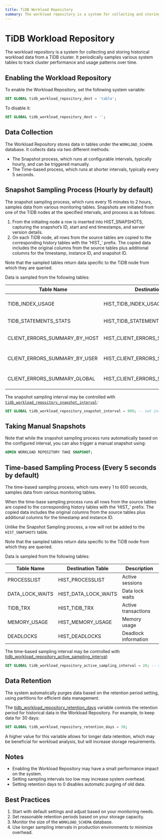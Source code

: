 ```yaml
---
title: TiDB Workload Repository
summary: The workload repository is a system for collecting and storing historical workload data from a TiDB cluster.
---
```


# TiDB Workload Repository

The workload repository is a system for collecting and storing historical workload data from a TiDB cluster. It periodically samples various system tables to track cluster performance and usage patterns over time.

## Enabling the Workload Repository

To enable the Workload Repository, set the following system variable:

```sql
SET GLOBAL tidb_workload_repository_dest = 'table';
```

To disable it:

```sql
SET GLOBAL tidb_workload_repository_dest = '';
```

## Data Collection

The Workload Repository stores data in tables under the `WORKLOAD_SCHEMA` database. It collects data via two different methods:

* The Snapshot process, which runs at configurable intervals, typically hourly, and can be triggered manually.
* The Time-based process, which runs at shorter intervals, typically every 5 seconds.

## Snapshot Sampling Process (Hourly by default)

The snapshot sampling process, which runs every 15 minutes to 2 hours, samples data from various monitoring tables. Snapshots are initiated from one of the TiDB nodes at the specified intervals, and process is as follows:

 1. From the initiating node a row is inserted into HIST_SNAPSHOTS, capturing the snapshot’s ID, start and end timestamps, and server version details.
 2. On each TiDB node, all rows from the source tables are copied to the corresponding history tables with the 'HIST_' prefix. The copied data includes the original columns from the source tables plus additional columns for the timestamp, instance ID, and snapshot ID.

Note that the sampled tables return data specific to the TiDB node from which they are queried.

Data is sampled from the following tables:

| Table Name | Destination Table | Description |
| --- | --- | --- |
| TIDB_INDEX_USAGE | HIST_TIDB_INDEX_USAGE | Index usage statistics |
| TIDB_STATEMENTS_STATS | HIST_TIDB_STATEMENTS_STATS | Statement statistics |
| CLIENT_ERRORS_SUMMARY_BY_HOST | HIST_CLIENT_ERRORS_SUMMARY_BY_HOST | Client error summaries by host |
| CLIENT_ERRORS_SUMMARY_BY_USER | HIST_CLIENT_ERRORS_SUMMARY_BY_USER | Client error summaries by user |
| CLIENT_ERRORS_SUMMARY_GLOBAL | HIST_CLIENT_ERRORS_SUMMARY_GLOBAL | Client error summaries by global |

The snapshot sampling interval may be controlled with [`tidb_workload_repository_snapshot_interval`](/system-variables.md#tidb_workload_repository_snapshot_interval):

```sql
SET GLOBAL tidb_workload_repository_snapshot_interval = 900; -- set interval to 15 minutes
```

## Taking Manual Snapshots

Note that while the snapshot sampling process runs automatically based on the configured interval, you can also trigger a manual snapshot using:

```sql
ADMIN WORKLOAD REPOSITORY TAKE SNAPSHOT;
```

## Time-based Sampling Process (Every 5 seconds by default)

The time-based sampling process, which runs every 1 to 600 seconds, samples data from various monitoring tables.

When the time-base sampling process runs all rows from the source tables are copied to the corresponding history tables with the 'HIST_' prefix. The copied data includes the original columns from the source tables plus additional columns for the timestamp and instance ID.

Unlike the Snapshot Sampling process, a row will not be added to the `HIST_SNAPSHOTS` table.

Note that the sampled tables return data specific to the TiDB node from which they are queried.

Data is sampled from the following tables:


| Table Name | Destination Table | Description |
| --- | --- | --- |
| PROCESSLIST | HIST_PROCESSLIST | Active sessions
| DATA_LOCK_WAITS | HIST_DATA_LOCK_WAITS | Data lock waits |
| TIDB_TRX | HIST_TIDB_TRX | Active transactions |
| MEMORY_USAGE | HIST_MEMORY_USAGE | Memory usage |
| DEADLOCKS | HIST_DEADLOCKS | Deadlock information |

The time-based sampling interval may be controlled with [tidb_workload_repository_active_sampling_interval](/system-variables.md#tidb_workload_repository_active_sampling_interval):

```sql
SET GLOBAL tidb_workload_repository_active_sampling_interval = 20; -- set interval to 20 seconds
```

## Data Retention

The system automatically purges data based on the retention period setting, using partitions for efficient data management.

The [tidb_workload_repository_retention_days](/system-variables.md#tidb_workload_repository_retention_days) variable controls the retention period for historical data in the Workload Repository. For example, to keep data for 30 days:

```sql
SET GLOBAL tidb_workload_repository_retention_days = 30;
```

A higher value for this variable allows for longer data retention, which may be beneficial for workload analysis, but will increase storage requirements.


## Notes

- Enabling the Workload Repository may have a small performance impact on the system.
- Setting sampling intervals too low may increase system overhead.
- Setting retention days to 0 disables automatic purging of old data.

## Best Practices

1. Start with default settings and adjust based on your monitoring needs.
2. Set reasonable retention periods based on your storage capacity.
3. Monitor the size of the `WORKLOAD_SCHEMA` database.
4. Use longer sampling intervals in production environments to minimize overhead.
